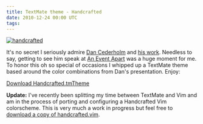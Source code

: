 ```yaml
---
title: TextMate theme - Handcrafted
date: 2010-12-24 00:00 UTC
tags:
---
```


<p><a href="/downloads/Handcrafted.tmTheme.zip"><img alt="handcrafted" src="/images/handcrafted.png" /></a></p>

<p>It's no secret I seriously admire <a href="http://www.simplebits.com">Dan Cederholm</a> and <a href="http://corkd.com">his work</a>.  Needless to say, getting to see him speak at <a href="http://www.aneventapart.com">An Event Apart</a> was a huge moment for me.  To honor this oh so special of occasions I whipped up a TextMate theme based around the color combinations from Dan's presentation. Enjoy:</p>

<p><a href="/downloads/Handcrafted.tmTheme.zip">Download Handcrafted.tmTheme</a></p>

<p><strong>Update:</strong> I've recently been splitting my time between TextMate and Vim and am in the process of porting and configuring a Handcrafted Vim colorscheme.  This is very much a work in progress but feel free to <a href="/downloads/handcrafted.vim">download a copy of handcrafted.vim</a>.</p>
